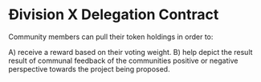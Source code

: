 # Ðivision X Delegation Contract

Community members can pull their token holdings in order to:

A) receive a reward based on their voting weight.
B) help depict the result result of communal feedback of the communities positive or negative perspective towards the project being proposed. 
